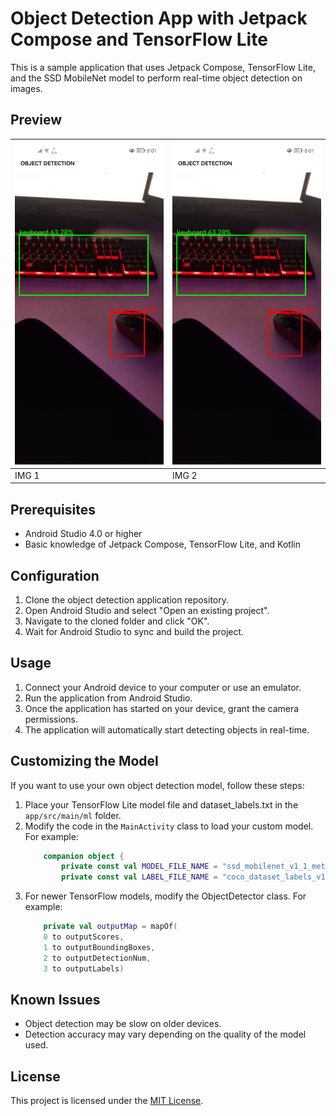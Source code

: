 # Object Detection App with Jetpack Compose and TensorFlow Lite

This is a sample application that uses Jetpack Compose, TensorFlow Lite, and the SSD MobileNet model to perform real-time object detection on images.

## Preview


| <img src="/preview/preview2.jpg" alt="Imagen de un móvil" width="300px" /> | <img src="/preview/preview2.jpg" alt="Imagen de un móvil" width="300px" /> |
| --- | --- |
|  IMG 1 | IMG 2 |

## Prerequisites

- Android Studio 4.0 or higher
- Basic knowledge of Jetpack Compose, TensorFlow Lite, and Kotlin

## Configuration

1. Clone the object detection application repository.
2. Open Android Studio and select "Open an existing project".
3. Navigate to the cloned folder and click "OK".
4. Wait for Android Studio to sync and build the project.

## Usage

1. Connect your Android device to your computer or use an emulator.
2. Run the application from Android Studio.
3. Once the application has started on your device, grant the camera permissions.
4. The application will automatically start detecting objects in real-time.

## Customizing the Model

If you want to use your own object detection model, follow these steps:

1. Place your TensorFlow Lite model file and dataset_labels.txt in the `app/src/main/ml` folder.
2. Modify the code in the `MainActivity` class to load your custom model. For example:
    ```kotlin
        companion object {
            private const val MODEL_FILE_NAME = "ssd_mobilenet_v1_1_metadata_1.tflite"
            private const val LABEL_FILE_NAME = "coco_dataset_labels_v1.txt"}

3. For newer TensorFlow models, modify the ObjectDetector class. For example:
    ```kotlin
        private val outputMap = mapOf(
        0 to outputScores,
        1 to outputBoundingBoxes,
        2 to outputDetectionNum,
        3 to outputLabels)

## Known Issues

- Object detection may be slow on older devices.
- Detection accuracy may vary depending on the quality of the model used.

## License

This project is licensed under the [MIT License](LICENSE).




